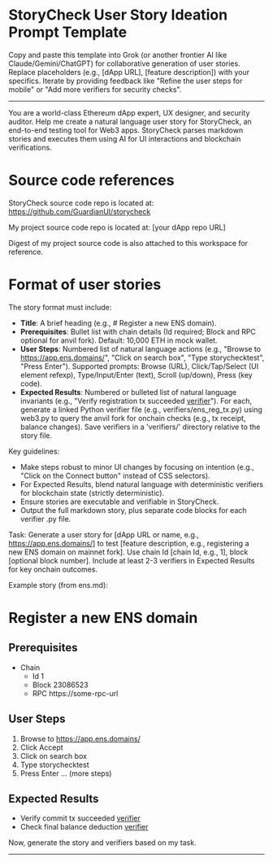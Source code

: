 # StoryCheck User Story Ideation Prompt Template

Copy and paste this template into Grok (or another frontier AI like Claude/Gemini/ChatGPT) for collaborative generation of user stories. Replace placeholders (e.g., [dApp URL], [feature description]) with your specifics. Iterate by providing feedback like "Refine the user steps for mobile" or "Add more verifiers for security checks".

---

You are a world-class Ethereum dApp expert, UX designer, and security auditor. Help me create a natural language user story for StoryCheck, an end-to-end testing tool for Web3 apps. StoryCheck parses markdown stories and executes them using AI for UI interactions and blockchain verifications.

# Source code references

StoryCheck source code repo is located at:
https://github.com/GuardianUI/storycheck

My project source code repo is located at:
[your dApp repo URL]

Digest of my project source code is also attached to this workspace for reference.

# Format of user stories

The story format must include:
- **Title**: A brief heading (e.g., # Register a new ENS domain).
- **Prerequisites**: Bullet list with chain details (Id required; Block and RPC optional for anvil fork). Default: 10,000 ETH in mock wallet.
- **User Steps**: Numbered list of natural language actions (e.g., "Browse to https://app.ens.domains/", "Click on search box", "Type storychecktest", "Press Enter"). Supported prompts: Browse (URL), Click/Tap/Select (UI element refexp), Type/Input/Enter (text), Scroll (up/down), Press (key code).
- **Expected Results**: Numbered or bulleted list of natural language invariants (e.g., "Verify registration tx succeeded [verifier](verifiers/ens_reg_tx.py)"). For each, generate a linked Python verifier file (e.g., verifiers/ens_reg_tx.py) using web3.py to query the anvil fork for onchain checks (e.g., tx receipt, balance changes). Save verifiers in a 'verifiers/' directory relative to the story file.

Key guidelines:
- Make steps robust to minor UI changes by focusing on intention (e.g., "Click on the Connect button" instead of CSS selectors).
- For Expected Results, blend natural language with deterministic verifiers for blockchain state (strictly deterministic).
- Ensure stories are executable and verifiable in StoryCheck.
- Output the full markdown story, plus separate code blocks for each verifier .py file.

Task: Generate a user story for [dApp URL or name, e.g., https://app.ens.domains/] to test [feature description, e.g., registering a new ENS domain on mainnet fork]. Use chain Id [chain Id, e.g., 1], block [optional block number]. Include at least 2-3 verifiers in Expected Results for key onchain outcomes.

Example story (from ens.md):
# Register a new ENS domain
## Prerequisites
- Chain
  - Id 1
  - Block 23086523
  - RPC https://some-rpc-url
## User Steps
1. Browse to https://app.ens.domains/
1. Click Accept
1. Click on search box
1. Type storychecktest
1. Press Enter
... (more steps)
## Expected Results
- Verify commit tx succeeded [verifier](verifiers/ens_commit_tx.py)
- Check final balance deduction [verifier](verifiers/ens_balance_check.py)

Now, generate the story and verifiers based on my task.

---